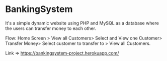 # BankingSystem
It's a simple dynamic website using PHP and MySQL as a database where the users can transfer money to each other.

Flow: Home Screen > View all Customers> Select and View
one Customer> Transfer Money> Select customer to transfer
to > View all Customers.

Link =>
https://bankingsystem-project.herokuapp.com/